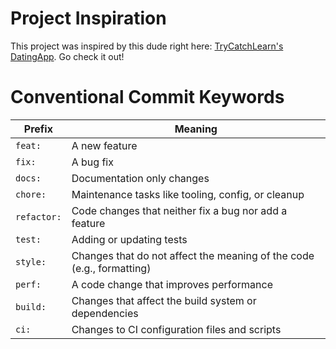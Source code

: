 # Project Inspiration

This project was inspired by this dude right here: [TryCatchLearn's DatingApp](https://github.com/TryCatchLearn/DatingApp). Go check it out!




# Conventional Commit Keywords

| Prefix      | Meaning                                                                 |
|-------------|-------------------------------------------------------------------------|
| `feat:`     | A new feature                                                           |
| `fix:`      | A bug fix                                                               |
| `docs:`     | Documentation only changes                                              |
| `chore:`    | Maintenance tasks like tooling, config, or cleanup                      |
| `refactor:` | Code changes that neither fix a bug nor add a feature                   |
| `test:`     | Adding or updating tests                                                |
| `style:`    | Changes that do not affect the meaning of the code (e.g., formatting)   |
| `perf:`     | A code change that improves performance                                 |
| `build:`    | Changes that affect the build system or dependencies                    |
| `ci:`       | Changes to CI configuration files and scripts                           |

